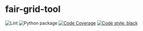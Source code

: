 # fair-grid-tool

![Lint](https://github.com/kevincoakley/fair-grid-tool/workflows/Lint/badge.svg) ![Python package](https://github.com/kevincoakley/fair-grid-tool/workflows/Python%20package/badge.svg) [![Code Coverage](https://codecov.io/gh/kevincoakley/fair-grid-tool/branch/master/graph/badge.svg)](https://codecov.io/gh/kevincoakley/fair-grid-tool/) [![Code style: black](https://img.shields.io/badge/code%20style-black-000000.svg)](https://github.com/psf/black)
